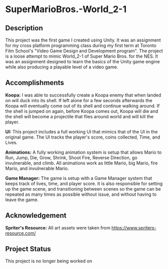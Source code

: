 # SuperMarioBros.-World_2-1

## Description
This project was the first game I created using Unity. It was an assignment for my cross platform programming class during my first term at Toronto Film School's "Video Game Design and Development program". The project is a loose attempt to mimic World_2-1 of Super Mario Bros. for the NES. It was an assignment designed to learn the basics of the Unity game engine while also producing a playable level of a video game.

## Accomplishments
**Koopa:** I was able to successfully create a Koopa enemy that when landed on will duck into its shell. If left alone for a few seconds afterwards the Koopa will eventually come out of its shell and continue walking around. If the shell is jumped on again, before Koopa comes out, Koopa will die and the shell will become a projectile that flies around world and will kill the player.

**UI:** This project includes a full working UI that mimics that of the UI in the original game. The UI tracks the player's score, coins collected, Time, and Lives.

**Animations:** A fully working animation system is setup that allows Mario to Run, Jump, Die, Grow, Shrink, Shoot Fire, Reverse Direction, go invulnerable, and climb. All animations work as little Mario, big Mario, fire Mario, and invulnerable Mario.

**Game Manager:** The game is setup with a Game Manager system that keeps track of lives, time, and player score. It is also responsible for setting up the game scene, and transitioning between scenes so the game can be repeated as many times as possible without issue, and without having to leave the game.

## Acknowledgement
**Spriter's Resource:** All art assets were taken from https://www.spriters-resource.com/

## Project Status
This project is no longer being worked on
